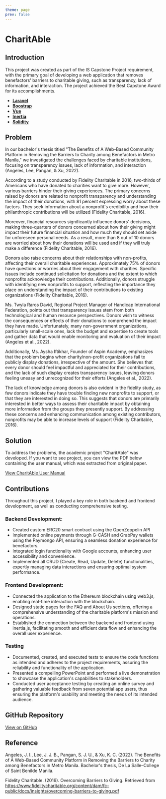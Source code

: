 ```yaml
---
theme: page
prev: false
---
```


<script setup>
  import InflowProblem from './InflowProblem.vue'
  import InflowSample from './InflowSample.vue'
</script>

# CharitAble

## Introduction

This project was created as part of the IS Capstone Project requirement, with the primary goal of developing a web application that removes benefactors' barriers to charitable giving, such as transparency, lack of information, and interaction. The project achieved the Best Capstone Award for its accomplishments.

- [**Laravel**](https://laravel.com/)
- [**Boostrap**](https://getbootstrap.com/)
- [**Vue**](https://vuejs.org/)
- [**Inertia**](https://inertiajs.com/)
- [**Solidity**](https://soliditylang.org/)

## Problem

In our bachelor's thesis titled "The Benefits of A Web-Based Community Platform in Removing the Barriers to Charity among Benefactors in Metro Manila," we investigated the challenges faced by charitable institutions, focusing on transparency issues, lack of information, and interaction (Angeles, Lee, Pangan, & Xu, 2022). 

According to a study conducted by Fidelity Charitable in 2016, two-thirds of Americans who have donated to charities want to give more. However, various barriers hinder their giving experiences. The primary concerns raised by donors are related to nonprofit transparency and understanding the impact of their donations, with 81 percent expressing worry about these factors. They seek information about a nonprofit's credibility and how their philanthropic contributions will be utilized (Fidelity Charitable, 2016). 

Moreover, financial resources significantly influence donors' decisions, making three-quarters of donors concerned about how their giving might impact their future financial situation and how much they should set aside for unforeseen personal needs. As a result, more than 8 out of 10 donors are worried about how their donations will be used and if they will truly make a difference (Fidelity Charitable, 2016). 

Donors also raise concerns about their relationships with non-profits, affecting their overall charitable experiences. Approximately 75% of donors have questions or worries about their engagement with charities. Specific issues include continued solicitation for donations and the extent to which nonprofits acknowledge their contributions. Additionally, donors struggle with identifying new nonprofits to support, reflecting the importance they place on understanding the impact of their contributions to existing organizations (Fidelity Charitable, 2016). 

Ms. Twyla Raros David, Regional Project Manager of Handicap International Federation, points out that transparency issues stem from both technological and human resource perspectives. Donors wish to witness the consequences or effects of their donations to comprehend the impact they have made. Unfortunately, many non-government organizations, particularly small-scale ones, lack the budget and expertise to create tools and gather data that would enable monitoring and evaluation of their impact (Angeles et al., 2022). 

Additionally, Ms. Aysha Iftikhar, Founder of Aspin Academy, emphasizes that the problem begins when charity/non-profit organizations fail to publicly display donations, irrespective of the amount. She believes that every donor should feel impactful and appreciated for their contributions, and the lack of such display creates transparency issues, leaving donors feeling uneasy and unrecognized for their efforts (Angeles et al., 2022). 

The lack of knowledge among donors is also evident in the fidelity study, as few donors indicate they have trouble finding new nonprofits to support, or that they are interested in doing so. This suggests that donors are primarily interested in better ways to assess their charitable impact by obtaining more information from the groups they presently support. By addressing these concerns and enhancing communication among existing contributors, nonprofits may be able to increase levels of support (Fidelity Charitable, 2016). 
## Solution

To address the problems, the academic project "CharitAble" was developed. If you want to see  project, you can view the PDF below containing the user manual, which was extracted from original paper.

[View CharitAble User Manual](https://drive.google.com/file/d/1kGJrBTBDB-MuTbUixDcywOkoRE6yniEG/view?usp=sharing)
## Contributions

Throughout this project, I played a key role in both backend and frontend development, as well as conducting comprehensive testing.

### Backend Development:

- Created custom ERC20 smart contract using the OpenZeppelin API
- Implemented online payments through G-CASH and GrabPay wallets using the Paymongo API, ensuring a seamless donation experience for benefactors.
- Integrated login functionality with Google accounts, enhancing user accessibility and convenience.
- Implemented all CRUD (Create, Read, Update, Delete) functionalities, expertly managing data interactions and ensuring optimal system performance.
### Frontend Development: 

- Connected the application to the Ethereum blockchain using web3.js, enabling real-time interaction with the blockchain.
- Designed static pages for the FAQ and About Us sections, offering a comprehensive understanding of the charitable platform's mission and operations.
- Established the connection between the backend and frontend using inertia.js, facilitating smooth and efficient data flow and enhancing the overall user experience.

### Testing

- Documented, created, and executed tests to ensure the code functions as intended and adheres to the project requirements, assuring the reliability and functionality of the application.
- Presented a compelling PowerPoint and performed a live demonstration to showcase the application's capabilities to stakeholders.
- Conducted user acceptance testing by creating an online survey and gathering valuable feedback from seven potential app users, thus ensuring the platform's usability and meeting the needs of its intended audience.
## GitHub Repository

[View on GitHub](https://github.com/simonpangan/charitAble)

## Reference

Angeles, J. I., Lee, J. J. B., Pangan, S. J. U., & Xu, K. C. (2022). The Benefits of A Web-Based Community Platform in Removing the Barriers to Charity among Benefactors in Metro Manila. Bachelor's thesis, De La Salle–College of Saint Benilde Manila.

Fidelity Charitable. (2016). Overcoming Barriers to Giving. Retrieved from https://www.fidelitycharitable.org/content/dam/fc-public/docs/insights/overcoming-barriers-to-giving.pdf